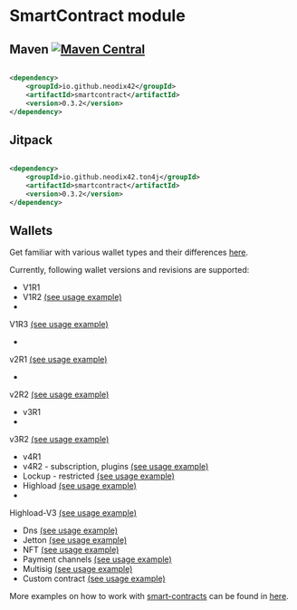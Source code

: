 # SmartContract module

## Maven [![Maven Central][maven-central-svg]][maven-central]

```xml

<dependency>
    <groupId>io.github.neodix42</groupId>
    <artifactId>smartcontract</artifactId>
    <version>0.3.2</version>
</dependency>
```

## Jitpack

```xml

<dependency>
    <groupId>io.github.neodix42.ton4j</groupId>
    <artifactId>smartcontract</artifactId>
    <version>0.3.2</version>
</dependency>
```

## Wallets

Get familiar with various wallet types and their differences [here](README-WALLETS.md).

Currently, following wallet versions and revisions are supported:

* V1R1
* V1R2 [(see usage example)](v1r2-example.md)
*

V1R3 [(see usage example)](./src/test/java/org/ton/java/smartcontract/integrationtests/TestWalletV1R3DeployTransfer.java)

*

v2R1 [(see usage example)](./src/test/java/org/ton/java/smartcontract/integrationtests/TestWalletV2R1DeployTransferShort.java)

*

v2R2 [(see usage example)](./src/test/java/org/ton/java/smartcontract/integrationtests/TestWalletV2R2DeployTransferShort.java)

* v3R1
*

v3R2 [(see usage example)](./src/test/java/org/ton/java/smartcontract/integrationtests/TestWalletV3R2DeployTransferShort.java)

* v4R1
* v4R2 - subscription, plugins [(see usage example)](plugin-example.md)
* Lockup -
  restricted [(see usage example)](./src/test/java/org/ton/java/smartcontract/integrationtests/TestLockupWalletDeployTransfer.java)
* Highload [(see usage example)](./src/test/java/org/ton/java/smartcontract/integrationtests/TestWalletV2Highload.java)
*

Highload-V3 [(see usage example)](./src/test/java/org/ton/java/smartcontract/integrationtests/TestHighloadWalletV3.java)

* Dns [(see usage example)](dns-example.md)
* Jetton [(see usage example)](jetton-example.md)
* NFT [(see usage example)](nft-example.md)
* Payment channels [(see usage example)](./src/test/java/org/ton/java/smartcontract/integrationtests/TestPayments.java)
* Multisig [(see usage example)](./src/test/java/org/ton/java/smartcontract/integrationtests/TestWalletMultisig.java)
* Custom contract [(see usage example)](custom-smc-example.md)

More examples on how to work with [smart-contracts](../smartcontract/src/main/java/org/ton/java/smartcontract) can be
found in [here](../smartcontract/src/test/java/org/ton/java/smartcontract).

[maven-central-svg]: https://img.shields.io/maven-central/v/io.github.neodix42/smartcontract

[maven-central]: https://mvnrepository.com/artifact/io.github.neodix42/smartcontract

[ton-svg]: https://img.shields.io/badge/Based%20on-TON-blue

[ton]: https://ton.org